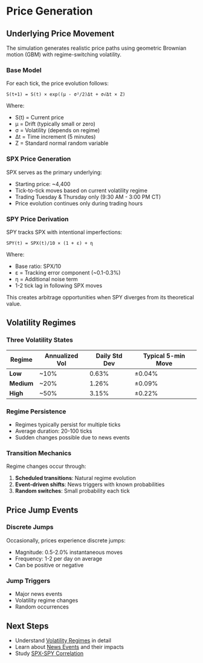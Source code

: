 # Price Generation

## Underlying Price Movement

The simulation generates realistic price paths using geometric Brownian motion (GBM) with regime-switching volatility.

### Base Model

For each tick, the price evolution follows:

```
S(t+1) = S(t) × exp((μ - σ²/2)Δt + σ√Δt × Z)
```

Where:
- S(t) = Current price
- μ = Drift (typically small or zero)
- σ = Volatility (depends on regime)
- Δt = Time increment (5 minutes)
- Z = Standard normal random variable

### SPX Price Generation

SPX serves as the primary underlying:
- Starting price: ~4,400
- Tick-to-tick moves based on current volatility regime
- Trading Tuesday & Thursday only (9:30 AM - 3:00 PM CT)
- Price evolution continues only during trading hours

### SPY Price Derivation

SPY tracks SPX with intentional imperfections:

```
SPY(t) = SPX(t)/10 × (1 + ε) + η
```

Where:
- Base ratio: SPX/10
- ε = Tracking error component (~0.1-0.3%)
- η = Additional noise term
- 1-2 tick lag in following SPX moves

This creates arbitrage opportunities when SPY diverges from its theoretical value.

## Volatility Regimes

### Three Volatility States

| Regime | Annualized Vol | Daily Std Dev | Typical 5-min Move |
|--------|----------------|---------------|-------------------|
| **Low** | ~10% | 0.63% | ±0.04% |
| **Medium** | ~20% | 1.26% | ±0.09% |
| **High** | ~50% | 3.15% | ±0.22% |

### Regime Persistence

- Regimes typically persist for multiple ticks
- Average duration: 20-100 ticks
- Sudden changes possible due to news events

### Transition Mechanics

Regime changes occur through:
1. **Scheduled transitions**: Natural regime evolution
2. **Event-driven shifts**: News triggers with known probabilities
3. **Random switches**: Small probability each tick

## Price Jump Events

### Discrete Jumps

Occasionally, prices experience discrete jumps:
- Magnitude: 0.5-2.0% instantaneous moves
- Frequency: 1-2 per day on average
- Can be positive or negative

### Jump Triggers

- Major news events
- Volatility regime changes
- Random occurrences

## Next Steps

- Understand [Volatility Regimes](volatility-regimes.md) in detail
- Learn about [News Events](news-events.md) and their impacts
- Study [SPX-SPY Correlation](correlation-model.md)
